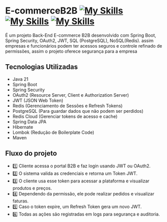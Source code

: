 # E-commerceB2B [![My Skills](https://skillicons.dev/icons?i=spring&theme=)](https://spring.io/projects/spring-boot) [![My Skills](https://skillicons.dev/icons?i=redis&theme=)](https://redis.io/docs/latest/) [![My Skills](https://skillicons.dev/icons?i=postgresql&theme=)](https://www.postgresql.org/)
 
É um projeto Back-End E-commerce B2B desenvolvido com Spring Boot, Spring Security, OAuth2, JWT, SQL (PostgreSQL), NoSQL(Redis). assim empresas e funcionários podem ter acessos seguros e controle refinado de permissões, assim o projeto oferece segurança para a empresa

## Tecnologias Utilizadas

- Java 21
- Spring Boot 
- Spring Security
- OAuth2 (Resource Server, Client e Authorization Server)
- JWT (JSON Web Token)
- Redis (Gerenciamento de Sessões e Refresh Tokens)
- PostgreSQL (Para guardar dados que não podem ser perdidos)
- Redis Cloud (Gerenciar tokens de acesso e cache)
- Spring Data JPA
- Hibernate
- Lombok (Redução de Boilerplate Code)
- Maven

## Fluxo do projeto

- 1️⃣ Cliente acessa o portal B2B e faz login usando JWT ou OAuth2.
- 2️⃣ O sistema valida as credenciais e retorna um Token JWT.
- 3️⃣ O cliente usa esse token para acessar a plataforma e visualizar produtos e preços.
- 4️⃣ Dependendo da permissão, ele pode realizar pedidos e visualizar faturas.
- 5️⃣ Caso o token expire, um Refresh Token gera um novo JWT.
- 6️⃣ Todas as ações são registradas em logs para segurança e auditoria.
